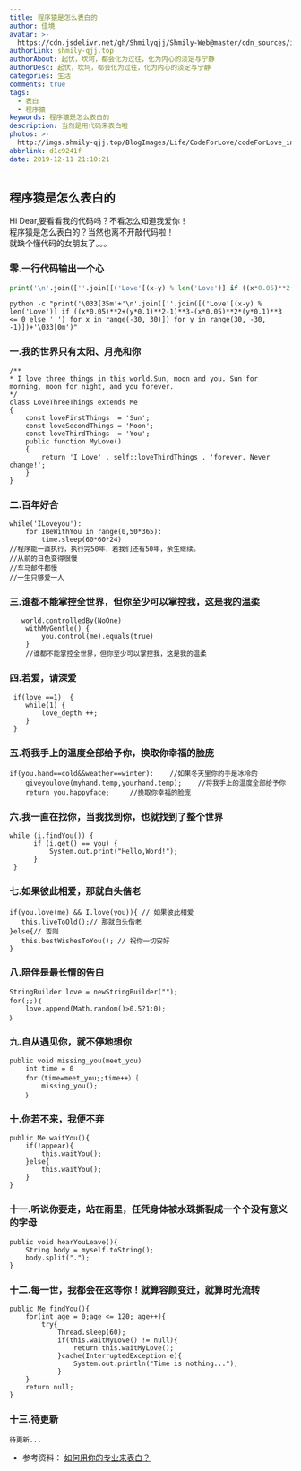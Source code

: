 ```yaml
---
title: 程序猿是怎么表白的
author: 佳境
avatar: >-
  https://cdn.jsdelivr.net/gh/Shmilyqjj/Shmily-Web@master/cdn_sources/img/custom/avatar.jpg
authorLink: shmily-qjj.top
authorAbout: 起伏，坎坷，都会化为过往，化为内心的淡定与宁静
authorDesc: 起伏，坎坷，都会化为过往，化为内心的淡定与宁静
categories: 生活
comments: true
tags:
  - 表白
  - 程序猿
keywords: 程序猿是怎么表白的
description: 当然是用代码来表白啦
photos: >-
  http://imgs.shmily-qjj.top/BlogImages/Life/CodeForLove/codeForLove_intro.jpg
abbrlink: d1c9241f
date: 2019-12-11 21:10:21
---
```


## 程序猿是怎么表白的  
Hi Dear,要看看我的代码吗？不看怎么知道我爱你！  
程序猿是怎么表白的？当然也离不开敲代码啦！  
就缺个懂代码的女朋友了。。。

### 零.一行代码输出一个心
```python
print('\n'.join([''.join([('Love'[(x-y) % len('Love')] if ((x*0.05)**2+(y*0.1)**2-1)**3-(x*0.05)**2*(y*0.1)**3 <= 0 else ' ') for x in range(-30, 30)]) for y in range(30, -30, -1)]))
```

```shell
python -c "print('\033[35m'+'\n'.join([''.join([('Love'[(x-y) % len('Love')] if ((x*0.05)**2+(y*0.1)**2-1)**3-(x*0.05)**2*(y*0.1)**3 <= 0 else ' ') for x in range(-30, 30)]) for y in range(30, -30, -1)])+'\033[0m')"
```

### 一.我的世界只有太阳、月亮和你
```code
/**
* I love three things in this world.Sun, moon and you. Sun for morning, moon for night, and you forever.
*/
class LoveThreeThings extends Me
{
    const loveFirstThings  = 'Sun';
    const loveSecondThings = 'Moon';
    const loveThirdThings  = 'You';
    public function MyLove()
    {
        return 'I Love' . self::loveThirdThings . 'forever. Never change!';
    }
}
```  

### 二.百年好合
```code
while('ILoveyou'):
    for IBeWithYou in range(0,50*365):
        time.sleep(60*60*24)
//程序能一直执行，执行完50年，若我们还有50年，余生继续。
//从前的日色变得很慢
//车马邮件都慢
//一生只够爱一人
```  

### 三.谁都不能掌控全世界，但你至少可以掌控我，这是我的温柔
```code
   world.controlledBy(NoOne)
    withMyGentle() {
        you.control(me).equals(true)
    }
    //谁都不能掌控全世界，但你至少可以掌控我，这是我的温柔
```  

### 四.若爱，请深爱
```code
 if(love ==1)  {
    while(1) {
        love_depth ++;
    }
 }
```  

### 五.将我手上的温度全部给予你，换取你幸福的脸庞
```code
if(you.hand==cold&&weather==winter):    //如果冬天里你的手是冰冷的
    giveyoulove(myhand.temp,yourhand.temp);    //将我手上的温度全部给予你
    return you.happyface;     //换取你幸福的脸庞
```  

### 六.我一直在找你，当我找到你，也就找到了整个世界
```code
while (i.findYou()) {
      if (i.get() == you) {
          System.out.print("Hello,Word!");
      }
 }
```  
### 七.如果彼此相爱，那就白头偕老
```code
if(you.love(me) && I.love(you)){ // 如果彼此相爱
   this.liveToOld();// 那就白头偕老
}else{// 否则
   this.bestWishesToYou(); // 祝你一切安好
}
```  

### 八.陪伴是最长情的告白
```code
StringBuilder love = newStringBuilder("");
for(;;)｛
    love.append(Math.random()>0.5?1:0);
｝

```  

### 九.自从遇见你，就不停地想你
```code
public void missing_you(meet_you)
    int time = 0
    for（time=meet_you;;time++）｛
        missing_you();
    ｝
```  

### 十.你若不来，我便不弃
```code
public Me waitYou(){
    if(!appear){
        this.waitYou();
    }else{
        this.waitYou();
    }
}
```  

### 十一.听说你要走，站在雨里，任凭身体被水珠撕裂成一个个没有意义的字母
```code
public void hearYouLeave(){
    String body = myself.toString();
    body.split(".");
}
```  

### 十二.每一世，我都会在这等你！就算容颜变迁，就算时光流转
```code
public Me findYou(){
    for(int age = 0;age <= 120; age++){
        try{
            Thread.sleep(60);
            if(this.waitMyLove() != null){
                return this.waitMyLove();
            }cache(InterruptedException e){
                System.out.println("Time is nothing...");
            }
    }
    return null;
}
```  

### 十三.待更新
```code
待更新...
```  



* 参考资料：
[如何用你的专业来表白？](https://www.zhihu.com/question/311135945/answer/590117427?utm_source=qq&utm_medium=social&utm_oi=978620948336885760)


